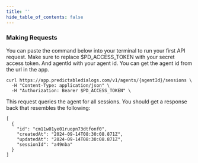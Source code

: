 ```yaml
---
title: ''
hide_table_of_contents: false
---
```


### Making Requests
You can paste the command below into your terminal to run your first API request. Make sure to replace $PD_ACCESS_TOKEN with your secret access token. And agentId with your agent id. 
You can get the agent id from the url in the app.

```
curl https://app.predictabledialogs.com/v1/agents/{agentId}/sessions \
  -H "Content-Type: application/json" \
  -H "Authorization: Bearer $PD_ACCESS_TOKEN" \
```

This request queries the agent for all sessions. You should get a response back that resembles the following:
```
[
  {
    "id": "cm11w01ye01ruopn73dtfonf0",
    "createdAt": "2024-09-14T08:30:08.871Z",
    "updatedAt": "2024-09-14T08:30:08.871Z",
    "sessionId": "a49nba"
  }
]

```